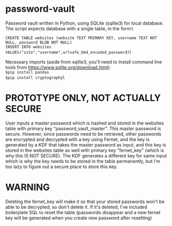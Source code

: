 # password-vault
Password vault written in Python, using SQLite (sqlite3) for local database.
The script expects database with a single table, in the form:\

`CREATE TABLE websites (website TEXT PRIMARY KEY, username TEXT NOT NULL, password BLOB NOT NULL)`\
`INSERT INTO websites VALUES("site","username",urlsafe_b64_encoded_password)`\


Necessary imports (aside from sqlite3, you'll need to install command line tools from https://www.sqlite.org/download.html):\
`$pip install pandas`\
`$pip install cryptography`\

# PROTOTYPE ONLY, NOT ACTUALLY SECURE
User inputs a master password which is hashed and stored in the websites table with primary key "password_vault_master". This master password is secure. However, since passwords need to be retrieved, other passwords are encrypted and decrypted with a key using Fernet, and the key is generated by a KDF that takes the master password as input, and this key is stored in the websites table as well with primary key "fernet_key" (which is why this IS NOT SECURE).
The KDF generates a different key for same input which is why the key needs to be stored in the table permanently, but I'm too lazy to figure out a secure place to store this key.

# WARNING
Deleting the fernet_key will make it so that your stored passwords won't be able to be decrypted, so don't delete it. If it's deleted, I've included boilerplate SQL to reset the table (passwords disappear and a new fernet key will be generated when you create new password after resetting)
